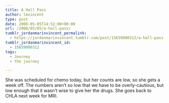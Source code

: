 ```yaml
---
title: A Hall Pass
author: lmvincent
type: post
date: 2008-05-05T14:52:00+00:00
url: /2008/05/05/a-hall-pass/
tumblr_jordanmarinvincent_permalink:
  - https://jordanmarinvincent.tumblr.com/post/15659000312/a-hall-pass
tumblr_jordanmarinvincent_id:
  - 15659000312
tags:
  - Journey
  - the journey

---
```

She was scheduled for chemo today, but her counts are low, so she gets a week off. The numbers aren&rsquo;t so low that we have to be overly-cautious, but low enough that it wasn&rsquo;t wise to give her the drugs. She goes back to CHLA next week for MRI.

<div class="blogger-post-footer">
  <img loading="lazy" width="1" height="1" src="https://blogger.googleusercontent.com/tracker/9039099668816362935-2705524214625902523?l=jordansjourney2.blogspot.com" alt="" />
</div>